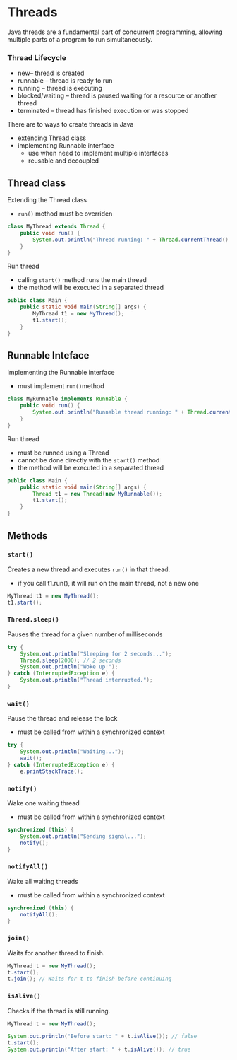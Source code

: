 # Threads

Java threads are a fundamental part of concurrent programming, allowing multiple parts of a program to run simultaneously.

### Thread Lifecycle

- new– thread is created
- runnable – thread is ready to run
- running – thread is executing
- blocked/waiting – thread is paused waiting for a resource or another thread
- terminated – thread has finished execution or was stopped

There are to ways to create threads in Java

- extending Thread class
- implementing Runnable interface
  - use when need to implement multiple interfaces
  - reusable and decoupled

## Thread class

Extending the Thread class

- `run()` method must be overriden

```java
class MyThread extends Thread {
    public void run() {
        System.out.println("Thread running: " + Thread.currentThread().getName());
    }
}
```

Run thread

- calling `start()` method runs the main thread
- the method will be executed in a separated thread

```java
public class Main {
    public static void main(String[] args) {
        MyThread t1 = new MyThread();
        t1.start();
    }
}
```

## Runnable Inteface

Implementing the Runnable interface

- must implement `run()`method

```java
class MyRunnable implements Runnable {
    public void run() {
        System.out.println("Runnable thread running: " + Thread.currentThread().getName());
    }
}
```

Run thread

- must be runned using a Thread
- cannot be done directly with the `start()` method
- the method will be executed in a separated thread

```java
public class Main {
    public static void main(String[] args) {
        Thread t1 = new Thread(new MyRunnable());
        t1.start();
    }
}
```

## Methods

### `start()`

Creates a new thread and executes `run()` in that thread.

- if you call t1.run(), it will run on the main thread, not a new one

```java
MyThread t1 = new MyThread();
t1.start();
```

### `Thread.sleep()`

Pauses the thread for a given number of milliseconds

```java
try {
    System.out.println("Sleeping for 2 seconds...");
    Thread.sleep(2000); // 2 seconds
    System.out.println("Woke up!");
} catch (InterruptedException e) {
    System.out.println("Thread interrupted.");
}
```

### `wait()`

Pause the thread and release the lock

- must be called from within a synchronized context

```java
try {
    System.out.println("Waiting...");
    wait();
} catch (InterruptedException e) {
    e.printStackTrace();
```

### `notify()`

Wake one waiting thread

- must be called from within a synchronized context

```java
synchronized (this) {
    System.out.println("Sending signal...");
    notify();
}
```

### `notifyAll()`

Wake all waiting threads

- must be called from within a synchronized context

```java
synchronized (this) {
    notifyAll();
}
```

### `join()`

Waits for another thread to finish.

```java
MyThread t = new MyThread();
t.start();
t.join(); // Waits for t to finish before continuing
```

### `isAlive()`

Checks if the thread is still running.

```java
MyThread t = new MyThread();

System.out.println("Before start: " + t.isAlive()); // false
t.start();
System.out.println("After start: " + t.isAlive()); // true
```

